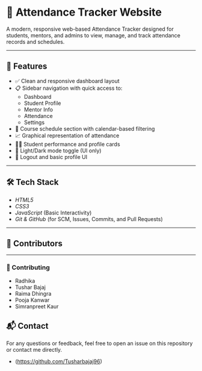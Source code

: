 # 🎯 Attendance Tracker Website

A modern, responsive web-based Attendance Tracker designed for students, mentors, and admins to view, manage, and track attendance records and schedules.

---

## 🚀 Features

- ✅ Clean and responsive dashboard layout
- 📋 Sidebar navigation with quick access to:
  - Dashboard
  - Student Profile
  - Mentor Info
  - Attendance
  - Settings
- 📅 Course schedule section with calendar-based filtering
- 📈 Graphical representation of attendance
- 🧑‍🎓 Student performance and profile cards
- 🌙 Light/Dark mode toggle (UI only)
- 🔐 Logout and basic profile UI

---

## 🛠 Tech Stack

- *HTML5*
- *CSS3*
- *JavaScript* (Basic Interactivity)
- *Git & GitHub* (for SCM, Issues, Commits, and Pull Requests)

---

## 📁 Contributors

---

###  📁 Contributing
- Radhika
- Tushar Bajaj
- Raima Dhingra
- Pooja Kanwar
- Simranpreet Kaur
## 📬 Contact

For any questions or feedback, feel free to open an issue on this repository or contact me directly.

- (https://github.com/Tusharbajaj96)
